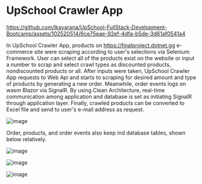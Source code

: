 # UpSchool Crawler App



https://github.com/lkayarana/UpSchool-FullStack-Development-Bootcamp/assets/102520514/6ce75eae-92ef-4dfa-b5de-3d61af0541a4



In UpSchool Crawler App, products on https://finalproject.dotnet.gg e-commerce site were scraping according to user's selections via Selenium Framework. User can select all of the products exist on the website or input a number to scrap and select crawl types as discounted products, nondiscounted products or all. After inputs were taken, UpSchool Crawler App requests to Web Api and starts to scraping for desired amount and type of products by generating a new order. Meanwhile, order events logs on wasm Blazor via SignalR.
By using Clean Architecture, real-time communication among application and database is set as initiating SignalR through application layer. Finally, crawled products can be converted to Excel file and send to user's e-mail address as request.



![image](https://github.com/lkayarana/UpSchool-FullStack-Development-Bootcamp/assets/102520514/f2c37655-5686-462d-8de5-507fc172e61b)



Order, products, and order events also keep ind database tables, shown below relatively.


![image](https://github.com/lkayarana/UpSchool-FullStack-Development-Bootcamp/assets/102520514/500ffa4b-200e-41e6-bf96-e5765a44dd7b)


![image](https://github.com/lkayarana/UpSchool-FullStack-Development-Bootcamp/assets/102520514/ccf62d96-eb60-4861-b103-e38112702de6)


![image](https://github.com/lkayarana/UpSchool-FullStack-Development-Bootcamp/assets/102520514/1ad13473-006d-4e1c-a080-ce752dd8cd5d)

